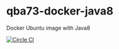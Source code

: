 # qba73-docker-java8
Docker Ubuntu image with Java8

[![Circle CI](https://circleci.com/gh/qba73/qba73-docker-java8/tree/master.svg?style=svg)](https://circleci.com/gh/qba73/qba73-docker-java8/tree/master)
